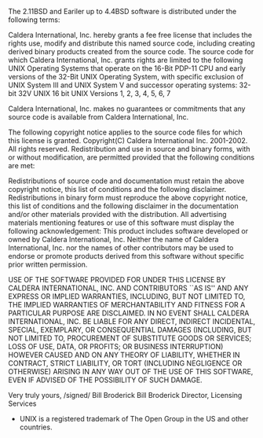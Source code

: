 The 2.11BSD and Eariler up to 4.4BSD software is distributed under the following
terms:

Caldera International, Inc. hereby grants a fee free license that includes the rights use, modify and distribute this named
source code, including creating derived binary products created from the source code. The source code for which Caldera
International, Inc. grants rights are limited to the following UNIX Operating Systems that operate on the 16-Bit PDP-11
CPU and early versions of the 32-Bit UNIX Operating System, with specific exclusion of UNIX System III and UNIX
System V and successor operating systems:
32-bit 32V UNIX
16 bit UNIX Versions 1, 2, 3, 4, 5, 6, 7

Caldera International, Inc. makes no guarantees or commitments that any source code is available from Caldera
International, Inc.

The following copyright notice applies to the source code files for which this license is granted.
Copyright(C) Caldera International Inc. 2001-2002. All rights reserved.
Redistribution and use in source and binary forms, with or without modification, are permitted provided that the
following conditions are met:

Redistributions of source code and documentation must retain the above copyright notice, this list of conditions and the
following disclaimer. Redistributions in binary form must reproduce the above copyright notice, this list of conditions
and the following disclaimer in the documentation and/or other materials provided with the distribution.
All advertising materials mentioning features or use of this software must display the following acknowledgement:
This product includes software developed or owned by Caldera International, Inc.
Neither the name of Caldera International, Inc. nor the names of other contributors may be used to endorse or promote
products derived from this software without specific prior written permission.

USE OF THE SOFTWARE PROVIDED FOR UNDER THIS LICENSE BY CALDERA INTERNATIONAL, INC.
AND CONTRIBUTORS ``AS IS'' AND ANY EXPRESS OR IMPLIED WARRANTIES, INCLUDING, BUT NOT
LIMITED TO, THE IMPLIED WARRANTIES OF MERCHANTABILITY AND FITNESS FOR A PARTICULAR
PURPOSE ARE DISCLAIMED. IN NO EVENT SHALL CALDERA INTERNATIONAL, INC. BE LIABLE FOR
ANY DIRECT, INDIRECT INCIDENTAL, SPECIAL, EXEMPLARY, OR CONSEQUENTIAL DAMAGES
(INCLUDING, BUT NOT LIMITED TO, PROCUREMENT OF SUBSTITUTE GOODS OR SERVICES; LOSS OF
USE, DATA, OR PROFITS; OR BUSINESS INTERRUPTION) HOWEVER CAUSED AND ON ANY THEORY OF
LIABILITY, WHETHER IN CONTRACT, STRICT LIABILITY, OR TORT (INCLUDING NEGLIGENCE OR
OTHERWISE) ARISING IN ANY WAY OUT OF THE USE OF THIS SOFTWARE, EVEN IF ADVISED OF THE
POSSIBILITY OF SUCH DAMAGE.

Very truly yours,
/signed/ Bill Broderick
Bill Broderick
Director, Licensing Services
* UNIX is a registered trademark of The Open Group in the US and other countries.

